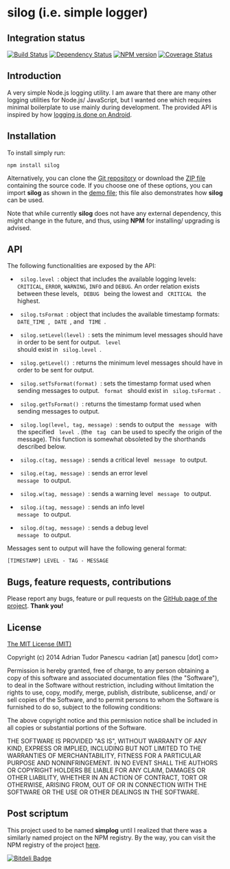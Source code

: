 silog (i.e. simple logger)
=====


Integration status
------------
[![Build Status](https://travis-ci.org/adrianp/silog.png?branch=master)](https://travis-ci.org/adrianp/silog)
[![Dependency Status](https://gemnasium.com/adrianp/silog.png)](https://gemnasium.com/adrianp/silog)
[![NPM version](https://badge.fury.io/js/silog.png)](http://badge.fury.io/js/silog)
[![Coverage Status](https://coveralls.io/repos/adrianp/silog/badge.png)](https://coveralls.io/r/adrianp/silog)


Introduction
------------

A very simple Node.js logging utility. I am aware that there are many other
logging utilities for Node.js/ JavaScript, but I wanted one which requires
minimal boilerplate to use mainly during development. The provided API is
inspired by how [logging is done on Android](http://developer.android.com/reference/android/util/Log.html).


Installation
------------

To install simply run:

    npm install silog

Alternatively, you can clone the
[Git repository](https://github.com/adrianp/silog/) or download the
[ZIP file](https://github.com/adrianp/silog/archive/master.zip) containing the
source code. If you choose one of these options, you can import **silog** as
shown in the [demo file](https://github.com/adrianp/silog/blob/master/demo.js);
this file also demonstrates how **silog** can be used.

Note that while currently **silog** does not have any external dependency,
this might change in the future, and thus, using **NPM** for installing/
upgrading is advised.


API
---

The following functionalities are exposed by the API:

* <code> silog.level </code>: object that includes the available logging levels:
<code>CRITICAL</code>, <code>ERROR</code>, <code>WARNING</code>,
<code>INFO</code> and <code>DEBUG</code>. An order relation exists between these
levels, <code> DEBUG </code> being the lowest and <code> CRITICAL </code> the
highest.

* <code> silog.tsFormat </code>: object that includes the available timestamp
formats: <code> DATE_TIME </code>, <code> DATE </code>, and <code> TIME </code>.

* <code> silog.setLevel(level) </code>: sets the minimum level messages should
have in order to be sent for output. <code> level </code> should exist in
<code> silog.level </code>.

* <code> silog.getLevel() </code>: returns the minimum level messages should
have in order to be sent for output.

* <code> silog.setTsFormat(format) </code>: sets the timestamp format used when
sending messages to output. <code> format </code> should exist in
<code> silog.tsFormat </code>.

* <code> silog.getTsFormat() </code>: returns the timestamp format used when
sending messages to output.

* <code> silog.log(level, tag, message) </code>: sends to output the
<code> message </code> with the specified <code> level </code>. (the
<code> tag </code> can be used to specify the origin of the message). This
function is somewhat obsoleted by the shorthands described below.

* <code> silog.c(tag, message) </code>: sends a critical level
<code> message </code> to output.

* <code> silog.e(tag, message) </code>: sends an error level
<code> message </code> to output.

* <code> silog.w(tag, message) </code>: sends a warning level
<code> message </code> to output.

* <code> silog.i(tag, message) </code>: sends an info level
<code> message </code> to output.

* <code> silog.d(tag, message) </code>: sends a debug level
<code> message </code> to output.

Messages sent to output will have the following general format:

    [TIMESTAMP] LEVEL - TAG - MESSAGE


Bugs, feature requests, contributions
-------------------------------------

Please report any bugs, feature or pull requests on the
[GitHub page of the project](https://github.com/adrianp/silog/). **Thank you!**


License
-------

[The MIT License (MIT)](http://opensource.org/licenses/MIT)

Copyright (c) 2014 Adrian Tudor Panescu \<adrian [at] panescu [dot] com\>

Permission is hereby granted, free of charge, to any person obtaining a copy
of this software and associated documentation files (the "Software"), to deal
in the Software without restriction, including without limitation the rights
to use, copy, modify, merge, publish, distribute, sublicense, and/ or sell
copies of the Software, and to permit persons to whom the Software is
furnished to do so, subject to the following conditions:

The above copyright notice and this permission notice shall be included in
all copies or substantial portions of the Software.

THE SOFTWARE IS PROVIDED "AS IS", WITHOUT WARRANTY OF ANY KIND, EXPRESS OR
IMPLIED, INCLUDING BUT NOT LIMITED TO THE WARRANTIES OF MERCHANTABILITY,
FITNESS FOR A PARTICULAR PURPOSE AND NONINFRINGEMENT. IN NO EVENT SHALL THE
AUTHORS OR COPYRIGHT HOLDERS BE LIABLE FOR ANY CLAIM, DAMAGES OR OTHER
LIABILITY, WHETHER IN AN ACTION OF CONTRACT, TORT OR OTHERWISE, ARISING FROM,
OUT OF OR IN CONNECTION WITH THE SOFTWARE OR THE USE OR OTHER DEALINGS IN
THE SOFTWARE.


Post scriptum
-------------

This project used to be named __simplog__ until I realized that there was a
similarly named project on the NPM registry. By the way, you can visit the
NPM registry of the project [here](https://npmjs.org/package/silog).


[![Bitdeli Badge](https://d2weczhvl823v0.cloudfront.net/adrianp/silog/trend.png)](https://bitdeli.com/free "Bitdeli Badge")

